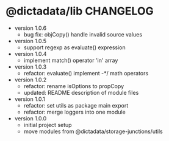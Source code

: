 # @dictadata/lib CHANGELOG

- version 1.0.6
  - bug fix: objCopy() handle invalid source values
- version 1.0.5
  - support regexp as evaluate() expression
- version 1.0.4
  - implement match() operator 'in' array
- version 1.0.3
  - refactor: evaluate() implement -*/ math operators
- version 1.0.2
  - refactor: rename isOptions to propCopy
  - updated: README description of module files
- version 1.0.1
  - refactor: set utils as package main export
  - refactor: merge loggers into one module
- version 1.0.0
  - initial project setup
  - move modules from @dictadata/storage-junctions/utils
